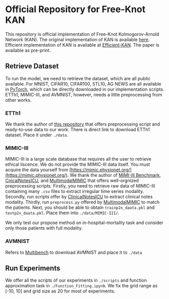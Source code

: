 # Official Repository for Free-Knot KAN

This repository is official implementation of Free-Knot Kolmogorov-Arnold Network (KAN).
The original implementation of KAN is available [here](https://github.com/KindXiaoming/pykan). Efficient implementation of KAN is available at [Efficient-KAN](https://github.com/Blealtan/efficient-kan). The paper is available as pre-print.



## Retrieve Dataset
To run the model, we need to retrieve the dataset, which are all public available. For MNIST, CIFAR10, CIFAR100, STL10, AG NEWS are all available in [PyTorch](https://pytorch.org/vision/0.20/datasets.html), which can be directly downloaded in our implementation scripts. ETTh1, MIMIC-III, and AVMNIST, however, needs a little preprocessing from other works. 

### ETTh1
We thank the author of [this repository](https://github.com/DAMO-DI-ML/NeurIPS2023-One-Fits-All) that offers preprocessing script and ready-to-use data to our work. There is direct link to download ETTh1 dataset. Place it under `./data`.

### MIMIC-III
MIMIC-III is a large scale database that requires all the user to retrieve ethical liscence. We do not provide the MIMIC-III data itself. You must acquire the data yourself from [https://mimic.physionet.org/](https://mimic.physionet.org/). We thank the author of [MIMI-III Benchmark](https://github.com/YerevaNN/mimic3-benchmarks), [CnicalNotesICU](https://github.com/kaggarwal/ClinicalNotesICU), and [MultimodalMIMIC](https://github.com/XZhang97666/MultimodalMIMIC) that offers well-orgnized preprocessing scripts. Firstly, you need to retrieve raw data of MIMIC-III containing many `.csv` files to extract irregular time series modality. Secondly, run scripts offer by [ClinicalNotesICU](https://github.com/kaggarwal/ClinicalNotesICU) to extract clinical notes modality. Thirdly, run `preprocess.py` offered by [MultimodalMIMIC](https://github.com/XZhang97666/MultimodalMIMIC) to match the patients. Next, you should be able to obtain `trainp2x_daata.pkl` and `testp2x_daata.pkl`. Place them into `./data/MIMIC-III/`.

We only test our propose method on in-hospital-mortality task and consider only those patients with full modality.


### AVMNIST
Refers to [Multibench](https://github.com/pliang279/MultiBench) to download AVMNIST and place it to `./data`



## Run Experiments
We offer all the scripts of our experiments in `./scripts` and function approximation task in `./Function_Fitting.ipynb`. We fix the grid range as [-10, 10] and grid size as 20 for most of experiments.


